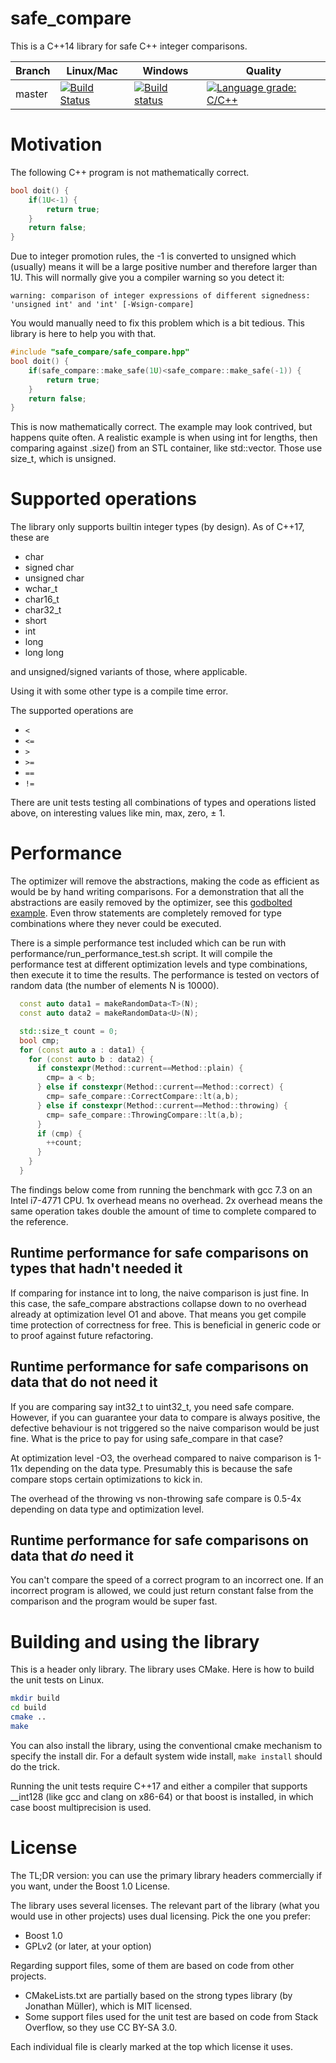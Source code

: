 # safe_compare
This is a C++14 library for safe C++ integer comparisons.

Branch | Linux/Mac | Windows | Quality
-------|-----------|---------|--------
master | [![Build Status](https://travis-ci.com/pauldreik/safe_compare.svg?branch=master)](https://travis-ci.com/pauldreik/safe_compare) | [![Build status](https://ci.appveyor.com/api/projects/status/qfr7j9beo85y8jt5?svg=true)](https://ci.appveyor.com/project/pauldreik/safe-compare) | [![Language grade: C/C++](https://img.shields.io/lgtm/grade/cpp/g/pauldreik/safe_compare.svg?logo=lgtm&logoWidth=18)](https://lgtm.com/projects/g/pauldreik/safe_compare/context:cpp)

# Motivation
The following C++ program is not mathematically correct.
```C++
bool doit() {
    if(1U<-1) {
        return true;
    }
    return false;
}
```
Due to integer promotion rules, the -1 is converted to unsigned which (usually) means it will be a large positive number and therefore larger than 1U. This will normally give you a compiler warning so you detect it:
```
warning: comparison of integer expressions of different signedness: 'unsigned int' and 'int' [-Wsign-compare]
```
You would manually need to fix this problem which is a bit tedious. This library is here to help you with that.
```C++
#include "safe_compare/safe_compare.hpp"
bool doit() {
    if(safe_compare::make_safe(1U)<safe_compare::make_safe(-1)) {
        return true;
    }
    return false;
}
```
This is now mathematically correct. The example may look contrived, but happens quite often. A realistic example is when using int for lengths, then comparing against .size() from an STL container, like std::vector. Those use size_t, which is unsigned.

# Supported operations
The library only supports builtin integer types (by design). As of C++17, these are

  * char
  * signed char
  * unsigned char
  * wchar_t
  * char16_t
  * char32_t
  * short
  * int
  * long
  * long long

and unsigned/signed variants of those, where applicable.

Using it with some other type is a compile time error.

The supported operations are

  * ```<```
  * ```<=```
  * ```>```
  * ```>=```
  * ```==```
  * ```!=```

There are unit tests testing all combinations of types and operations listed above, on interesting values like min, max, zero, &plusmn; 1.

# Performance
The optimizer will remove the abstractions, making the code as efficient as would be by hand writing comparisons. For a demonstration that all the abstractions are easily removed by the optimizer, see this [godbolted example](https://godbolt.org/z/2v5Lmy). Even throw statements are completely removed for type combinations where they never could be executed.

There is a simple performance test included which can be run with performance/run_performance_test.sh script. It will compile the performance test at different optimization levels and type combinations, then execute it to time the results. The performance is tested on vectors of random data (the number of elements N is 10000). 
```C++
  const auto data1 = makeRandomData<T>(N);
  const auto data2 = makeRandomData<U>(N);

  std::size_t count = 0;
  bool cmp;
  for (const auto a : data1) {
    for (const auto b : data2) {
      if constexpr(Method::current==Method::plain) {
        cmp= a < b;
      } else if constexpr(Method::current==Method::correct) {
        cmp= safe_compare::CorrectCompare::lt(a,b);
      } else if constexpr(Method::current==Method::throwing) {
        cmp= safe_compare::ThrowingCompare::lt(a,b);
      }
      if (cmp) {
        ++count;
      }
    }
  }
```
The findings below come from running the benchmark with gcc 7.3 on an Intel i7-4771 CPU. 1x overhead means no overhead. 2x overhead means the same operation takes double the amount of time to complete compared to the reference.

## Runtime performance for safe comparisons on types that hadn't needed it
If comparing for instance int to long, the naive comparison is just fine. In this case, the safe_compare abstractions collapse down to no overhead already at optimization level O1 and above. That means you get compile time protection of correctness for free. This is beneficial in generic code or to proof against future refactoring.

## Runtime performance for safe comparisons on data that do not need it
If you are comparing say int32_t to uint32_t, you need safe compare. However, if you can guarantee your data to compare is always positive, the defective behaviour is not triggered so the naive comparison would be just fine. What is the price to pay for using safe_compare in that case?

At optimization level -O3, the overhead compared to naive comparison is 1-11x depending on the data type. Presumably this is because the safe compare stops certain optimizations to kick in.

The overhead of the throwing vs non-throwing safe compare is 0.5-4x depending on data type and optimization level.

## Runtime performance for safe comparisons on data that *do* need it
You can't compare the speed of a correct program to an incorrect one. If an incorrect program is allowed, we could just return constant false from the comparison and the program would be super fast.

# Building and using the library
This is a header only library. The library uses CMake. Here is how to build the unit tests on Linux.
```sh
mkdir build
cd build
cmake ..
make
```
You can also install the library, using the conventional cmake mechanism to specify the install dir. For a default system wide install, ```make install``` should do the trick.

Running the unit tests require C++17 and either a compiler that supports __int128 (like gcc and clang on x86-64) or that boost is installed, in which case boost multiprecision is used. 

# License
The TL;DR version: you can use the primary library headers commercially if you want, under the Boost 1.0 License.

The library uses several licenses. The relevant part of the library (what you would use in other projects) uses dual licensing. Pick the one you prefer:

  * Boost 1.0
  * GPLv2 (or later, at your option)

Regarding support files, some of them are based on code from other projects.

  * CMakeLists.txt are partially based on the strong types library (by Jonathan Müller), which is MIT licensed.
  * Some support files used for the unit test are based on code from Stack Overflow, so they use CC BY-SA 3.0.

Each individual file is clearly marked at the top which license it uses.
